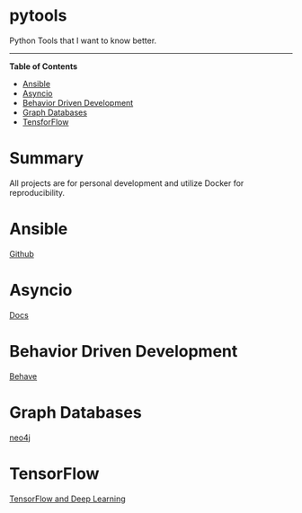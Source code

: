 # pytools
Python Tools that I want to know better. 

----------------------------------------------------------------------------------------------

**Table of Contents**

- [Ansible](#ansible)
- [Asyncio](#asyncio)
- [Behavior Driven Development](#behavior-driven-development)
- [Graph Databases](#graph-databases)
- [TensforFlow](#tensorflow)

# Summary
All projects are for personal development and utilize Docker for reproducibility. 

# Ansible
[Github](https://github.com/ansible/ansible)

# Asyncio
[Docs](https://docs.python.org/3/library/asyncio.html)

# Behavior Driven Development
[Behave](http://pythonhosted.org/behave/)

# Graph Databases
[neo4j](https://neo4j.com/developer/)

# TensorFlow
[TensorFlow and Deep Learning](https://codelabs.developers.google.com/codelabs/cloud-tensorflow-mnist/#0)
